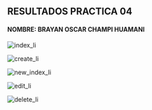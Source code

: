 <h2>RESULTADOS PRACTICA 04</h2>
<h4>NOMBRE: BRAYAN OSCAR CHAMPI HUAMANI</h4>

![index_li](https://user-images.githubusercontent.com/76668218/144070453-1c7db788-c5fb-427b-babe-486b96413fc4.png)

![create_li](https://user-images.githubusercontent.com/76668218/144070471-8ea07c6d-24da-4942-a244-3e0671d3ae62.png)

![new_index_li](https://user-images.githubusercontent.com/76668218/144070485-03871bc1-a13c-4a5b-8af4-1e8b65db07f8.png)

![edit_li](https://user-images.githubusercontent.com/76668218/144070498-1fce1f7a-a41e-4f8a-baa4-b3b470edb673.png)

![delete_li](https://user-images.githubusercontent.com/76668218/144070507-3fbf0058-323f-47a1-bc48-3253cb73443e.png)
